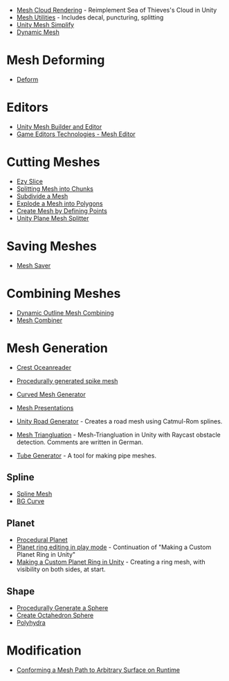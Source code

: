
* [Mesh Cloud Rendering](https://github.com/maajor/Mesh-Cloud-Rendering) - Reimplement Sea of Thieves's Cloud in Unity
* [Mesh Utilities](https://github.com/P-5/MeshUtilities-Unity) - Includes decal, puncturing, splitting
* [Unity Mesh Simplify](https://github.com/ecidevilin/UnityMeshSimplify)
* [Dynamic Mesh](https://github.com/mariusrubo/Unity-Dynamic-Mesh)

# Mesh Deforming
* [Deform](https://github.com/keenanwoodall/Deform)

# Editors
* [Unity Mesh Builder and Editor](https://github.com/KrystianSzumski/Unity-Mesh-Builder-And-Editor)
* [Game Editors Technologies - Mesh Editor](https://github.com/GamEditorsTechnolegies/Unity-Mesh-Editor)

# Cutting Meshes
* [Ezy Slice](https://github.com/DavidArayan/EzySlice)
* [Splitting Mesh into Chunks](https://answers.unity.com/questions/629793/splitting-mesh-into-chunks.html)
* [Subdivide a Mesh](https://answers.unity.com/questions/259127/does-anyone-have-any-code-to-subdivide-a-mesh-and.html)
* [Explode a Mesh into Polygons](https://answers.unity.com/questions/338819/explode-a-mesh-into-polygons-efffect.html)
* [Create Mesh by Defining Points](https://answers.unity.com/questions/585948/create-mesh-by-defining-points.html)
* [Unity Plane Mesh Splitter](https://github.com/artnas/Unity-Plane-Mesh-Splitter)

# Saving Meshes
* [Mesh Saver](https://github.com/pharan/Unity-MeshSaver)

# Combining Meshes
* [Dynamic Outline Mesh Combining](https://github.com/TheBusyBiscuit/Unity-DynamicOutline-MeshCombining)
* [Mesh Combiner](https://github.com/mogoson/MeshCombiner)

# Mesh Generation
* [Crest Oceanreader](https://github.com/huwb/crest-oceanrender)

* [Procedurally generated spike mesh](https://github.com/tenevdev/procedural-spikes)
* [Curved Mesh Generator](https://github.com/nrj/UnityCurvedMeshGenerator)
* [Mesh Presentations](https://github.com/parahunter/mesh-presentation)
* [Unity Road Generator](https://github.com/JPBotelho/Unity-Road-Generator) - Creates a road mesh using Catmul-Rom splines.
* [Mesh Triangluation](https://github.com/IMGSaibh/MeshTriangluation) - Mesh-Triangluation in Unity with Raycast obstacle detection.  Comments are written in German.
* [Tube Generator](https://github.com/sshumihin/TubeGenerator) - A tool for making pipe meshes.

## Spline
* [Spline Mesh](https://github.com/benoit-dumas/SplineMesh)
* [BG Curve](https://github.com/bansheeGz/BGCurve)
## Planet
* [Procedural Planet](https://github.com/paolorussian/proceduralplanet)
* [Planet ring editing in play mode](https://www.youtube.com/watch?v=WmWMC6iq7Y0) - Continuation of "Making a Custom Planet Ring in Unity"
* [Making a Custom Planet Ring in Unity](https://www.youtube.com/watch?v=Rze4GEFrYYs) - Creating a ring mesh, with visibility on both sides, at start.
## Shape
* [Procedurally Generate a Sphere](https://stackoverflow.com/questions/4081898/procedurally-generate-a-sphere-mesh)
* [Create Octahedron Sphere](https://www.binpress.com/tutorial/creating-an-octahedron-sphere/162)
* [Polyhydra](https://github.com/IxxyXR/Polyhydra)

# Modification
* [Conforming a Mesh Path to Arbitrary Surface on Runtime](https://answers.unity.com/questions/46457/conforming-a-mesh-path-to-arbitrary-surface-runtim.html)
